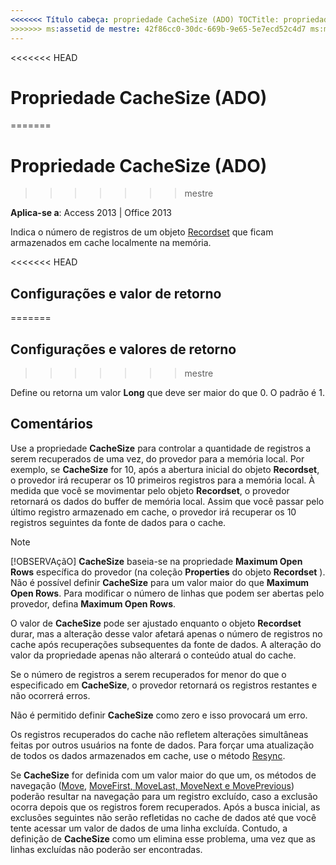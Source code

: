 ```yaml
---
<<<<<<< Título cabeça: propriedade CacheSize (ADO) TOCTitle: propriedade CacheSize (ADO) === título: propriedade CacheSize (ADO) TOCTitle: propriedade CacheSize (ADO)
>>>>>>> ms:assetid de mestre: 42f86cc0-30dc-669b-9e65-5e7ecd52c4d7 ms:mtpsurl: https://msdn.microsoft.com/library/JJ249200(v=office.15) ms:contentKeyID: ms.date 48544491: 18/09/2015 mtps_version: v=office.15
---
```


<<<<<<< HEAD
# <a name="cachesize-property-ado"></a>Propriedade CacheSize (ADO)
=======
# <a name="cachesize-property-ado"></a>Propriedade CacheSize (ADO)
>>>>>>> mestre


**Aplica-se a**: Access 2013 | Office 2013

Indica o número de registros de um objeto [Recordset](recordset-object-ado.md) que ficam armazenados em cache localmente na memória.

<<<<<<< HEAD
## <a name="settings-and-return-values"></a>Configurações e valor de retorno
=======
## <a name="settings-and-return-values"></a>Configurações e valores de retorno
>>>>>>> mestre

Define ou retorna um valor **Long** que deve ser maior do que 0. O padrão é 1.

## <a name="remarks"></a>Comentários

Use a propriedade **CacheSize** para controlar a quantidade de registros a serem recuperados de uma vez, do provedor para a memória local. Por exemplo, se **CacheSize** for 10, após a abertura inicial do objeto **Recordset**, o provedor irá recuperar os 10 primeiros registros para a memória local. À medida que você se movimentar pelo objeto **Recordset**, o provedor retornará os dados do buffer de memória local. Assim que você passar pelo último registro armazenado em cache, o provedor irá recuperar os 10 registros seguintes da fonte de dados para o cache.

> [!NOTE]
> [!OBSERVAçãO] **CacheSize** baseia-se na propriedade **Maximum Open Rows** específica do provedor (na coleção **Properties** do objeto **Recordset** ). Não é possível definir **CacheSize** para um valor maior do que **Maximum Open Rows**. Para modificar o número de linhas que podem ser abertas pelo provedor, defina **Maximum Open Rows**.

O valor de **CacheSize** pode ser ajustado enquanto o objeto **Recordset** durar, mas a alteração desse valor afetará apenas o número de registros no cache após recuperações subsequentes da fonte de dados. A alteração do valor da propriedade apenas não alterará o conteúdo atual do cache.

Se o número de registros a serem recuperados for menor do que o especificado em **CacheSize**, o provedor retornará os registros restantes e não ocorrerá erros.

Não é permitido definir **CacheSize** como zero e isso provocará um erro.

Os registros recuperados do cache não refletem alterações simultâneas feitas por outros usuários na fonte de dados. Para forçar uma atualização de todos os dados armazenados em cache, use o método [Resync](resync-method-ado.md).

Se **CacheSize** for definida com um valor maior do que um, os métodos de navegação ([Move](move-method-ado.md), [MoveFirst, MoveLast, MoveNext e MovePrevious](movefirst-movelast-movenext-and-moveprevious-methods-ado.md)) poderão resultar na navegação para um registro excluído, caso a exclusão ocorra depois que os registros forem recuperados. Após a busca inicial, as exclusões seguintes não serão refletidas no cache de dados até que você tente acessar um valor de dados de uma linha excluída. Contudo, a definição de **CacheSize** como um elimina esse problema, uma vez que as linhas excluídas não poderão ser encontradas.

